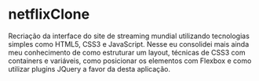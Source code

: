# netflixClone
Recriação da interface do site de streaming mundial utilizando tecnologias simples como HTML5, CSS3 e JavaScript. Nesse eu consolidei mais ainda meu conhecimento de como estruturar um layout, técnicas de CSS3 com containers e variáveis, como posicionar os elementos com Flexbox e como utilizar plugins JQuery a favor da desta aplicação.
